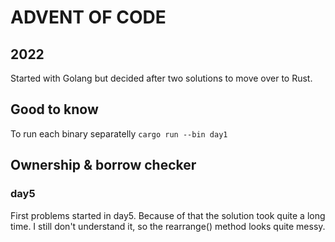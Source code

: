 # ADVENT OF CODE
## 2022
Started with Golang but decided after two solutions to move over to Rust.

## Good to know
To run each binary separatelly `cargo run --bin day1`

## Ownership & borrow checker
### day5
First problems started in day5. Because of that the solution took quite a long time.
I still don't understand it, so the rearrange() method looks quite messy.
